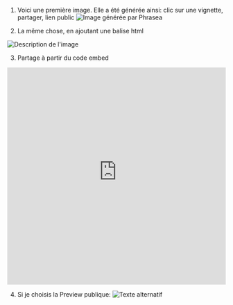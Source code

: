 1. Voici une première image. Elle a été générée ainsi: clic sur une vignette, partager, lien public
![Image générée par Phrasea](https://databox.ps-demo.alchemy.phrasea.io/s/6ef289b5-4df0-4093-8f6c-a3d7c522f68b/PHDKdwdKcNHPALxJEk4ub4XTuhouNEkmTvfoqKkZRn7uxA85Xp94E4SjM5TfHGd2)

2. La même chose, en ajoutant une balise html
<img src="https://alchemy-ps-demo-prod-databox.s3.eu-west-3.amazonaws.com/databox/files/4b83d2b9-c1de-4588-bf6b-ea2497c8bcfd/2025/06/20/1c/36/1c36795a-882c-4ca9-96d1-2db22f06ddee.jpg" alt="Description de l'image"/>

3. Partage à partir du code embed
<iframe width="100%" height="500" src="https://databox.ps-demo.alchemy.phrasea.io/s/6ef289b5-4df0-4093-8f6c-a3d7c522f68b/PHDKdwdKcNHPALxJEk4ub4XTuhouNEkmTvfoqKkZRn7uxA85Xp94E4SjM5TfHGd2" title="FL0011" frameborder="0" allow="accelerometer; autoplay; clipboard-write; encrypted-media; gyroscope; picture-in-picture; web-share" referrerpolicy="strict-origin-when-cross-origin" allowfullscreen></iframe>

4. Si je choisis la Preview publique:
![Texte alternatif](https://api-databox.ps-demo.alchemy.phrasea.io/s/6ef289b5-4df0-4093-8f6c-a3d7c522f68b/r/d304c1aa-c6a9-45af-8786-b2f6ecd115a6?token=PHDKdwdKcNHPALxJEk4ub4XTuhouNEkmTvfoqKkZRn7uxA85Xp94E4SjM5TfHGd2)
